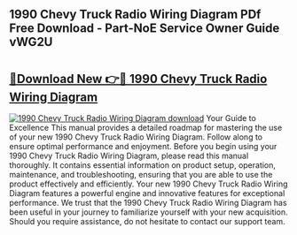 ## 1990 Chevy Truck Radio Wiring Diagram PDf Free Download - Part-NoE Service Owner Guide vWG2U

# <h2><a href="http://dfjjfov.blite.top/?on=1990+Chevy+Truck+Radio+Wiring+Diagram">🔗Download New 👉🔴 1990 Chevy Truck Radio Wiring Diagram</a></h2>

[![1990 Chevy Truck Radio Wiring Diagram download](https://i.imgur.com/lujVjoI.png)](http://dfjjfov.blite.top/?on=1990+Chevy+Truck+Radio+Wiring+Diagram)
Your Guide to Excellence This manual provides a detailed roadmap for mastering the use of your new 1990 Chevy Truck Radio Wiring Diagram. Follow along to ensure optimal performance and enjoyment. Before you begin using your 1990 Chevy Truck Radio Wiring Diagram, please read this manual thoroughly. It contains essential information on product setup, operation, maintenance, and troubleshooting, ensuring that you are able to use the product effectively and efficiently. Your new 1990 Chevy Truck Radio Wiring Diagram features a powerful engine and innovative features for exceptional performance. We trust that the 1990 Chevy Truck Radio Wiring Diagram has been useful in your journey to familiarize yourself with your new acquisition. Should you require assistance, do not hesitate to contact our support team.
